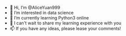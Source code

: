 - 👋 Hi, I’m @AliceYuan999
- 👀 I’m interested in data science 
- 🌱 I’m currently learning Python3 online
- 💞️ I can't wait to share my learning experience with you 
- 📫 If you have any ideas, please lease your comments!

<!---
AliceYuan999/AliceYuan999 is a ✨ special ✨ repository because its `README.md` (this file) appears on your GitHub profile.
You can click the Preview link to take a look at your changes.
--->
